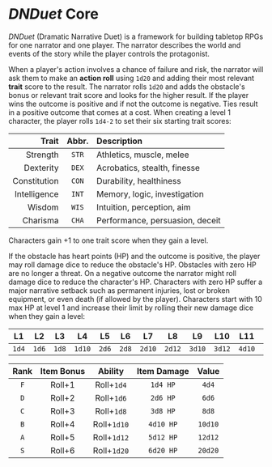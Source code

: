 # *DNDuet* Core
*DNDuet* (Dramatic Narrative Duet) is a framework for building tabletop RPGs for one narrator and one player. The narrator describes the world and events of the story while the player controls the protagonist.

When a player's action involves a chance of failure and risk, the narrator will ask them to make an **action roll** using `1d20` and adding their most relevant **trait** score to the result. The narrator rolls `1d20` and adds the obstacle's bonus or relevant trait score and looks for the higher result. If the player wins the outcome is positive and if not the outcome is negative. Ties result in a positive outcome that comes at a cost. When creating a level 1 character, the player rolls `1d4-2` to set their six starting trait scores:

| Trait | Abbr. | Description |
| ---:|:---:|:--- |
| Strength | `STR` | Athletics, muscle, melee |
| Dexterity | `DEX` | Acrobatics, stealth, finesse |
| Constitution | `CON` | Durability, healthiness |
| Intelligence | `INT` | Memory, logic, investigation |
| Wisdom | `WIS` | Intuition, perception, aim |
| Charisma | `CHA` | Performance, persuasion, deceit |

Characters gain +1 to one trait score when they gain a level.

If the obstacle has heart points (HP) and the outcome is positive, the player may roll damage dice to reduce the obstacle's HP. Obstacles with zero HP are no longer a threat. On a negative outcome the narrator might roll damage dice to reduce the character's HP. Characters with zero HP suffer a major narrative setback such as permanent injuries, lost or broken equipment, or even death (if allowed by the player). Characters start with 10 max HP at level 1 and increase their limit by rolling their new damage dice when they gain a level:

| L1 | L2 | L3 | L4 | L5 | L6 | L7 | L8 | L9 | L10 | L11 | L12 |
|:---:|:---:|:---:|:---:|:---:|:---:|:---:|:---:|:---:|:---:|:---:|:---:|
| `1d4` | `1d6` | `1d8` | `1d10` | `2d6` | `2d8` | `2d10` | `2d12` | `3d10` | `3d12` | `4d10` | `4d12` |


| Rank | Item Bonus | Ability | Item Damage | Value |
|:---:|:---:|:---:|:---:|:---:|
| `F` | Roll+1 | Roll+`1d4` | `1d4 HP` | `4d4` |
| `D` | Roll+2 | Roll+`1d6` | `2d6 HP` | `6d6` |
| `C` | Roll+3 | Roll+`1d8` | `3d8 HP` | `8d8` |
| `B` | Roll+4 | Roll+`1d10` | `4d10 HP` | `10d10` |
| `A` | Roll+5 | Roll+`1d12` | `5d12 HP` | `12d12` |
| `S` | Roll+6 | Roll+`1d20` | `6d20 HP` | `20d20` |
